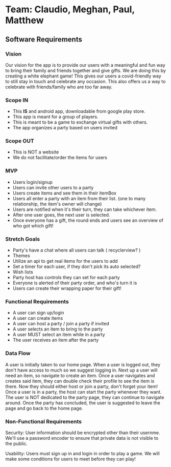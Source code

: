 # Team: Claudio, Meghan, Paul, Matthew

## Software Requirements

### Vision
Our vision for the app is to provide our users with a meaningful and fun way to bring their family and friends together and give gifts. We are doing this by creating a 
white elephant game!
This gives our users a covid-friendly way to still stay in touch and celebrate any occasion. 
This also offers us a way to celebrate with friends/family who are too far away.

### Scope IN
- This **IS** and android app, downloadable from google play store.
- This app is meant for a group of players.
- This is meant to be a game to exchange virtual gifts with others.
- The app organizes a party based on users invited

### Scope OUT
- This is NOT a website
- We do not facilitate/order the items for users

### MVP
- Users login/signup
- Users can invite other users to a party
- Users create items and see them in their itemBox
- Users all enter a party with an item from their list. (one to many relationship, the item's owner will change)
- Users are notified when it's their turn, they can take whichever item. 
- After one user goes, the next user is selected.
- Once everyone has a gift, the round ends and users see an overview of who got which gift!

### Stretch Goals
- Party's have a chat where all users can talk ( recyclerview? )
- Themes 
- Utilize an api to get real items for the users to add
- Set a timer for each user, if they don't pick its auto selected?
- Wish lists
- Party host has controls they can set for each party
- Everyone is alerted of their party order, and who's turn it is
- Users can create their wrapping paper for their gift!

### Functional Requirements
- A user can sign up/login
- A user can create items
- A user can host a party / join a party if invited
- A user selects an item to bring to the party
- A user MUST select an item while in a party
- The user receives an item after the party

### Data Flow
A user is initially taken to our home page.
When a user is logged out, they don't have access to much so we suggest logging in.
Next up a user will need an item, so navigate to create an item.
Once a user navigates and creates said item, they can double check their profile to see the item is there.
Now they should either host or join a party, don't forget your item!
Once a user is in a party, the host can start the party whenever they want. The user is NOT dedicated to the party page, they can continue to navigate around.
Once the party has concluded, the user is suggested to leave the page and go back to the home page.

### Non-Functional Requirements

Security: User information should be encrypted other than their usernme. We'll use a password encoder to ensure that private data is not visible to the public.

Usability: Users must sign up in and login in order to play a game. We will make some conditions for users to meet before they can play!






